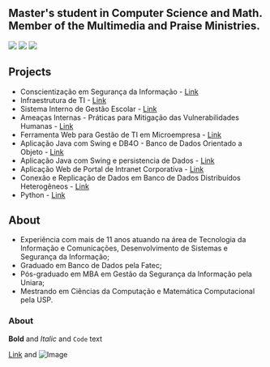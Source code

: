## Master's student in Computer Science and Math. Member of the Multimedia and Praise Ministries.

<a href="https://www.facebook.com/fertorresfs" target="_blank"><img src="https://img.icons8.com/cute-clipart/64/000000/facebook.png"/></a> <a href="https://twitter.com/fertorresfs" target="_blank"><img src="https://img.icons8.com/cute-clipart/64/000000/twitter.png"/></a> <a href="https://www.linkedin.com/in/fertorresfs/" target="_blank"><img src="https://img.icons8.com/cute-clipart/64/000000/linkedin.png"/></a>

## Projects

- Conscientização em Segurança da Informação - [Link](url)
- Infraestrutura de TI - [Link](url)
- Sistema Interno de Gestão Escolar - [Link](url)
- Ameaças Internas - Práticas para Mitigação das Vulnerabilidades Humanas - [Link](url)
- Ferramenta Web para Gestão de TI em Microempresa - [Link](url)
- Aplicação Java com Swing e DB4O - Banco de Dados Orientado a Objeto - [Link](url)
- Aplicação Java com Swing e persistencia de Dados - [Link](url)
- Aplicação Web de Portal de Intranet Corporativa - [Link](url)
- Conexão e Replicação de Dados em Banco de Dados Distribuídos Heterogêneos - [Link](url)
- Python - [Link](url)

## About

- Experiência com mais de 11 anos atuando na área de Tecnologia da Informação e Comunicações, Desenvolvimento de Sistemas e Segurança da Informação;
- Graduado em Banco de Dados pela Fatec;
- Pós-graduado em MBA em Gestão da Segurança da Informação pela Uniara;
- Mestrando em Ciências da Computação e Matemática Computacional pela USP. 

### About

**Bold** and _Italic_ and `Code` text

[Link](url) and ![Image](src)









